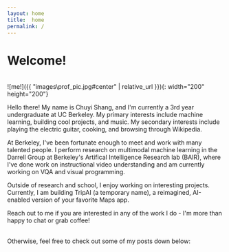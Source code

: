 ```yaml
---
layout: home
title:  home
permalink: /
---
```


# Welcome!
<br/>
![me!]({{ "images\prof_pic.jpg#center" | relative_url }}){: width="200" height="200"}
<br>


Hello there! My name is Chuyi Shang, and I'm currently a 3rd year undergraduate at UC Berkeley. My primary interests include machine learning, building cool projects, and music. My secondary interests include playing the electric guitar, cooking, and browsing through Wikipedia.

At Berkeley, I've been fortunate enough to meet and work with many talented people. I perform research on multimodal machine learning in the Darrell Group at Berkeley's Artifical Intelligence Research lab (BAIR), where I've done work on instructional video understanding and am currently working on VQA and visual programming.

Outside of research and school, I enjoy working on interesting projects. Currently, I am building TripAI (a temporary name), a reimagined, AI-enabled version of your favorite Maps app.

Reach out to me if you are interested in any of the work I do - I'm more than happy to chat or grab coffee!

<br>
Otherwise, feel free to check out some of my posts down below: